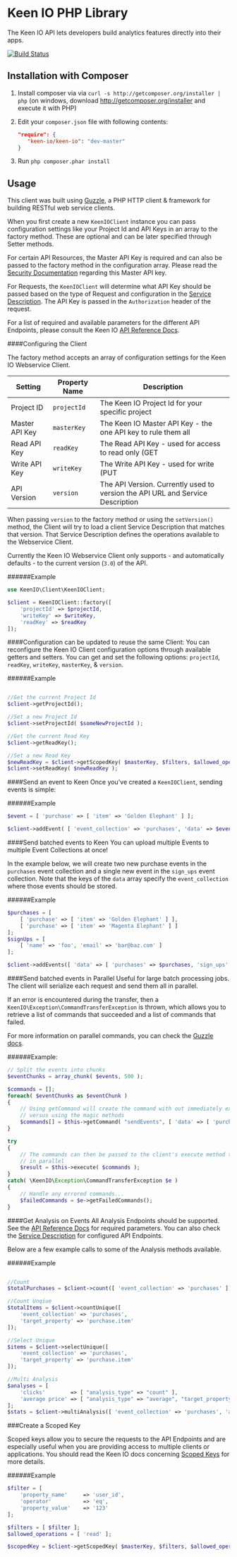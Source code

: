 Keen IO PHP Library
===================
The Keen IO API lets developers build analytics features directly into their apps.

[![Build Status](https://travis-ci.org/kmfk/KeenClient-PHP.png)](https://travis-ci.org/kmfk/KeenClient-PHP.png)

Installation with Composer
------------
  1. Install composer via via `curl -s http://getcomposer.org/installer | php` (on windows, download
     http://getcomposer.org/installer and execute it with PHP)
  1. Edit your `composer.json` file with following contents:

     ```json
     "require": {
        "keen-io/keen-io": "dev-master"
     }
     ```
  3. Run `php composer.phar install`

Usage
---

This client was built using [Guzzle](http://guzzlephp.org/), a PHP HTTP client & framework for building RESTful web service clients.

When you first create a new `KeenIOClient` instance you can pass configuration settings like your Project Id and API Keys in an array
to the factory method. These are optional and can be later specified through Setter methods.

For certain API Resources, the Master API Key is required and can also be passed to the factory method in the configuration array. 
Please read the [Security Documentation](https://keen.io/docs/security/) regarding this Master API key.

For Requests, the `KeenIOClient` will determine what API Key should be passed based on the type of Request and configuration in the
[Service Description](/src/KeenIO/Resources/config/keen-io-3_0.json). The API Key is passed in the `Authorization` header of the request.

For a list of required and available parameters for the different API Endpoints, please consult the Keen IO 
[API Reference Docs](https://keen.io/docs/api/reference/).


####Configuring the Client

The factory method accepts an array of configuration settings for the Keen IO Webservice Client.

Setting | Property Name | Description
--- | --- | ---
Project ID | `projectId` | The Keen IO Project Id for your specific project
Master API Key | `masterKey` | The Keen IO Master API Key - the one API key to rule them all
Read API Key | `readKey` | The Read API Key - used for access to read only (GET|HEAD) operations of the API
Write API Key | `writeKey` | The Write API Key - used for write (PUT|POST Requests) operations of the API
API Version | `version` | The API Version.  Currently used to version the API URL and Service Description

When passing `version` to the factory method or using the `setVersion()` method, the Client will try to load a client Service Description 
that matches that version. That Service Description defines the operations available to the Webservice Client.

Currently the Keen IO Webservice Client only supports - and automatically defaults - to the current version (`3.0`) of the API.

######Example
```php
use KeenIO\Client\KeenIOClient;

$client = KeenIOClient::factory([ 
	'projectId' => $projectId,
	'writeKey' => $writeKey,
	'readKey' => $readKey 
]);
```

####Configuration can be updated to reuse the same Client:
You can reconfigure the Keen IO Client configuration options through available getters and setters. You can get and set the following options:
`projectId`, `readKey`, `writeKey`, `masterKey`, & `version`.

######Example
```php

//Get the current Project Id
$client->getProjectId();

//Set a new Project Id
$client->setProjectId( $someNewProjectId );

//Get the current Read Key
$client->getReadKey();

//Set a new Read Key
$newReadKey = $client->getScopedKey( $masterKey, $filters, $allowed_operations );
$client->setReadKey( $newReadKey );

```

####Send an event to Keen
Once you've created a `KeenIOClient`, sending events is simple:

######Example
```php
$event = [ 'purchase' => [ 'item' => 'Golden Elephant' ] ];

$client->addEvent( [ 'event_collection' => 'purchases', 'data' => $event ] );
```

####Send batched events to Keen
You can upload multiple Events to multiple Event Collections at once! 

In the example below, we will create two new purchase events in the `purchases` event collection and a single 
new event in the `sign_ups` event collection. Note that the keys of the `data` array specify the `event_collection`
where those events should be stored.

######Example
```php
$purchases = [
	[ 'purchase' => [ 'item' => 'Golden Elephant' ] ],
	[ 'purchase' => [ 'item' => 'Magenta Elephant' ] ]
];
$signUps = [
	[ 'name' => 'foo', 'email' => 'bar@baz.com' ]
];

$client->addEvents([ 'data' => [ 'purchases' => $purchases, 'sign_ups' => $signUps ] ]);
```

####Send batched events in Parallel
Useful for large batch processing jobs. The client will serialize each request and send them all in parallel. 

If an error is encountered during the transfer, then a `KeenIO\Exception\CommandTransferException` is thrown, which allows 
you to retrieve a list of commands that succeeded and a list of commands that failed.

For more information on parallel commands, you can check the [Guzzle docs](http://guzzlephp.org/webservice-client/webservice-client.html#executing-commands-in-parallel).

######Example:
```php
// Split the events into chunks
$eventChunks = array_chunk( $events, 500 );

$commands = [];
foreach( $eventChunks as $eventChunk )
{
	// Using getCommand will create the command with out immediately executing it
	// versus using the magic methods
	$commands[] = $this->getCommand( "sendEvents", [ 'data' => [ 'purchases' => $eventChunk ] ] );
}

try
{
	// The commands can then be passed to the client's execute method to be run
	// in parallel
	$result = $this->execute( $commands );
}
catch( \KeenIO\Exception\CommandTransferException $e )
{
	// Handle any errored commands...
	$failedCommands = $e->getFailedCommands();
}
```

####Get Analysis on Events
All Analysis Endpoints should be supported.  See the [API Reference Docs](https://keen.io/docs/api/reference/) for required parameters.
You can also check the [Service Description](/src/KeenIO/Resources/config/keen-io-3_0.json) for configured API Endpoints.

Below are a few example calls to some of the Analysis methods available.

######Example
```php

//Count
$totalPurchases = $client->count([ 'event_collection' => 'purchases' ]);

//Count Unqiue
$totalItems = $client->countUnique([ 
	'event_collection' => 'purchases', 
	'target_property' => 'purchase.item'
]);

//Select Unique
$items = $client->selectUnique([ 
	'event_collection' => 'purchases', 
	'target_property' => 'purchase.item'
]);

//Multi Analysis
$analyses = [
	'clicks'		=> [ "analysis_type" => "count" ],
	'average price'	=> [ "analysis_type" => "average", "target_property" => "purchase.price" ]
];
$stats = $client->multiAnalysis([ 'event_collection' => 'purchases', 'analyses' => $analyses ]);
```

###Create a Scoped Key

Scoped keys allow you to secure the requests to the API Endpoints and are especially useful when you are providing
access to multiple clients or applications. You should read the Keen IO docs concerning [Scoped Keys](https://keen.io/docs/security/#scoped-key) 
for more details.

######Example
```php
$filter = [
	'property_name'		=> 'user_id', 
	'operator'			=> 'eq', 
	'property_value'	=> '123'
];

$filters = [ $filter ];
$allowed_operations = [ 'read' ];

$scopedKey = $client->getScopedKey( $masterKey, $filters, $allowed_operations );
```

